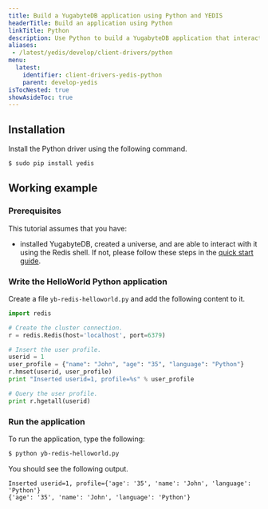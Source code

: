 ```yaml
---
title: Build a YugabyteDB application using Python and YEDIS
headerTitle: Build an application using Python
linkTitle: Python
description: Use Python to build a YugabyteDB application that interacts with YEDIS
aliases:
 - /latest/yedis/develop/client-drivers/python
menu:
  latest:
    identifier: client-drivers-yedis-python
    parent: develop-yedis
isTocNested: true
showAsideToc: true
---
```


## Installation

Install the Python driver using the following command.

```sh
$ sudo pip install yedis
```

## Working example

### Prerequisites

This tutorial assumes that you have:

- installed YugabyteDB, created a universe, and are able to interact with it using the Redis shell. If not, please follow these steps in the [quick start guide](../../../quick-start/).

### Write the HelloWorld Python application

Create a file `yb-redis-helloworld.py` and add the following content to it.

```python
import redis

# Create the cluster connection.
r = redis.Redis(host='localhost', port=6379)

# Insert the user profile.
userid = 1
user_profile = {"name": "John", "age": "35", "language": "Python"}
r.hmset(userid, user_profile)
print "Inserted userid=1, profile=%s" % user_profile

# Query the user profile.
print r.hgetall(userid)
```

### Run the application

To run the application, type the following:

```sh
$ python yb-redis-helloworld.py
```

You should see the following output.

```
Inserted userid=1, profile={'age': '35', 'name': 'John', 'language': 'Python'}
{'age': '35', 'name': 'John', 'language': 'Python'}
```
